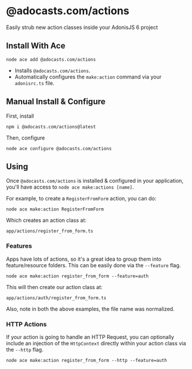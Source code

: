 # @adocasts.com/actions

Easily strub new action classes inside your AdonisJS 6 project

## Install With Ace
  ```shell
  node ace add @adocasts.com/actions
  ```
- Installs `@adocasts.com/actions`.
- Automatically configures the `make:action` command via your `adonisrc.ts` file.

## Manual Install & Configure
First, install
```shell
npm i @adocasts.com/actions@latest
```
Then, configure
```shell
node ace configure @adocasts.com/actions
```

## Using
Once `@adocasts.com/actions` is installed & configured in your application, 
you'll have access to `node ace make:actions [name]`.

For example, to create a `RegisterFromForm` action, you can do:
```shell
node ace make:action RegisterFromForm
```
Which creates an action class at:
```shell
app/actions/register_from_form.ts
```

### Features
Apps have lots of actions, so it's a great idea to group them into feature/resource folders. 
This can be easily done via the `--feature` flag.
```shell
node ace make:action register_from_form --feature=auth
```
This will then create our action class at:
```shell
app/actions/auth/register_from_form.ts
```
Also, note in both the above examples, the file name was normalized.

### HTTP Actions
If your action is going to handle an HTTP Request, you can optionally include an injection of the `HttpContext` directly within your action class via the `--http` flag.
```shell
node ace make:action register_from_form --http --feature=auth
```

